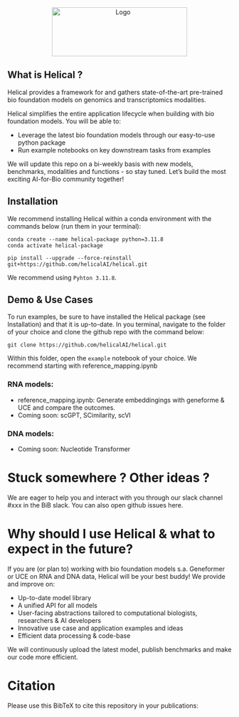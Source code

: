 <div align="center">
  <img src="https://github.com/helicalAI/helical-package/blob/main/assets/logo%2Bname.png" alt="Logo" width="304" height="110">
</div>

## What is Helical ?

Helical provides a framework for and gathers state-of-the-art pre-trained bio foundation models on genomics and transcriptomics modalities.

Helical simplifies the entire application lifecycle when building with bio foundation models. You will be able to:
- Leverage the latest bio foundation models through our easy-to-use python package
- Run example notebooks on key downstream tasks from examples

We will update this repo on a bi-weekly basis with new models, benchmarks, modalities and functions - so stay tuned.
Let’s build the most exciting AI-for-Bio community together!

## Installation

We recommend installing Helical within a conda environment with the commands below (run them in your terminal):
```
conda create --name helical-package python=3.11.8
conda activate helical-package
```
```
pip install --upgrade --force-reinstall git+https://github.com/helicalAI/helical.git
```

We recommend using `Pyhton 3.11.8`.

## Demo & Use Cases

To run examples, be sure to have installed the Helical package (see Installation) and that it is up-to-date.
In you terminal, navigate to the folder of your choice and clone the github repo with the command below:
```
git clone https://github.com/helicalAI/helical.git
```
Within this folder, open the `example` notebook of your choice. We recommend starting with reference_mapping.ipynb

### RNA models:
- reference_mapping.ipynb: Generate embeddingings with geneforme & UCE and compare the outcomes.
- Coming soon: scGPT, SCimilarity, scVI

### DNA models:
- Coming soon: Nucleotide Transformer

# Stuck somewhere ? Other ideas ?
We are eager to help you and interact with you through our slack channel #xxx in the BiB slack. 
You can also open github issues here.

# Why should I use Helical & what to expect in the future?
If you are (or plan to) working with bio foundation models s.a. Geneformer or UCE on RNA and DNA data, Helical will be your best buddy! We provide and improve on:
- Up-to-date model library
- A unified API for all models
- User-facing abstractions tailored to computational biologists, researchers & AI developers
- Innovative use case and application examples and ideas
- Efficient data processing & code-base

We will continuously upload the latest model, publish benchmarks and make our code more efficient.

# Citation
Please use this BibTeX to cite this repository in your publications:

